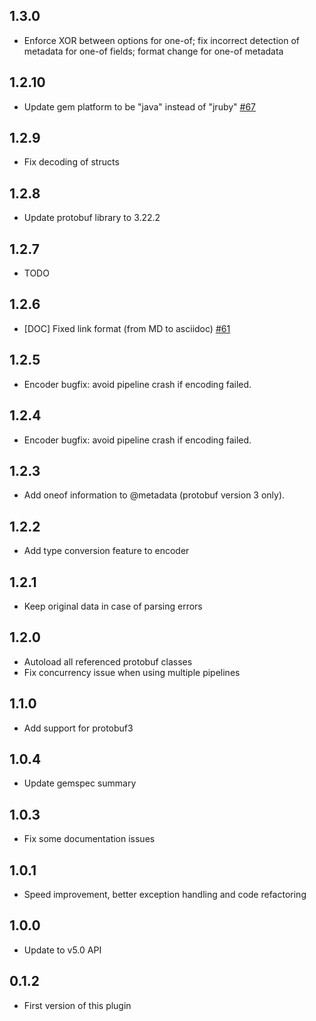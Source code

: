 ## 1.3.0
  - Enforce XOR between options for one-of; fix incorrect detection of metadata for one-of fields; format change for one-of metadata

## 1.2.10
  - Update gem platform to be "java" instead of "jruby" [#67](https://github.com/logstash-plugins/logstash-codec-protobuf/pull/67)

## 1.2.9
  - Fix decoding of structs

## 1.2.8
  - Update protobuf library to 3.22.2

## 1.2.7
  - TODO

## 1.2.6
  - [DOC] Fixed link format (from MD to asciidoc) [#61](https://github.com/logstash-plugins/logstash-codec-protobuf/pull/61)

## 1.2.5
  - Encoder bugfix: avoid pipeline crash if encoding failed.

## 1.2.4
  - Encoder bugfix: avoid pipeline crash if encoding failed.

## 1.2.3
  - Add oneof information to @metadata (protobuf version 3 only).

## 1.2.2
  - Add type conversion feature to encoder

## 1.2.1
  - Keep original data in case of parsing errors

## 1.2.0
  - Autoload all referenced protobuf classes
  - Fix concurrency issue when using multiple pipelines

## 1.1.0
  - Add support for protobuf3

## 1.0.4
  - Update gemspec summary

## 1.0.3
  - Fix some documentation issues

## 1.0.1
 - Speed improvement, better exception handling and code refactoring

## 1.0.0
 - Update to v5.0 API

## 0.1.2
 - First version of this plugin
